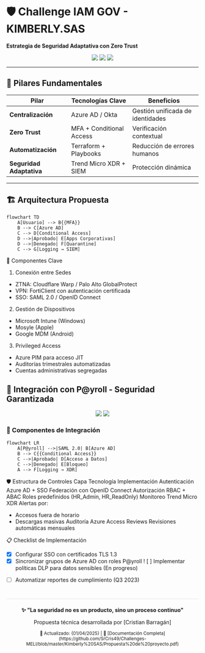 # 🛡️ Challenge IAM GOV - KIMBERLY.SAS  
**Estrategia de Seguridad Adaptativa con Zero Trust**  

<div align="center">
  <img src="https://img.shields.io/badge/Azure_AD-0089D6?style=for-the-badge&logo=microsoft-azure&logoColor=white">
  <img src="https://img.shields.io/badge/Zero_Trust-FF6D00?style=for-the-badge&logo=cloudflare&logoColor=white">
  <img src="https://img.shields.io/badge/IAM-FF5722?style=for-the-badge&logo=okta&logoColor=white">
</div>

---

## 📌 Pilares Fundamentales  
| Pilar | Tecnologías Clave | Beneficios |  
|-------|------------------|------------|  
| **Centralización** | Azure AD / Okta | Gestión unificada de identidades |  
| **Zero Trust** | MFA + Conditional Access | Verificación contextual |  
| **Automatización** | Terraform + Playbooks | Reducción de errores humanos |  
| **Seguridad Adaptativa** | Trend Micro XDR + SIEM | Protección dinámica |  

---

## 🏗️ Arquitectura Propuesta  
```mermaid  
flowchart TD  
    A[Usuario] --> B{{MFA}}  
    B --> C[Azure AD]  
    C --> D[Conditional Access]  
    D -->|Aprobado| E[Apps Corporativas]  
    D -->|Denegado| F[Quarantine]  
    C --> G[Logging → SIEM]
```
🔐 Componentes Clave
1. Conexión entre Sedes
+ ZTNA: Cloudflare Warp / Palo Alto GlobalProtect
+ VPN: FortiClient con autenticación certificada
+ SSO: SAML 2.0 / OpenID Connect

2. Gestión de Dispositivos 
+ Microsoft Intune (Windows)  
+ Mosyle (Apple)  
+ Google MDM (Android)
  
3. Privileged Access
+ Azure PIM para acceso JIT
+ Auditorías trimestrales automatizadas
+ Cuentas administrativas segregadas

## 💼 Integración con P@yroll - Seguridad Garantizada

<div align="center">
  <img src="https://img.shields.io/badge/SAML-EC5425?style=for-the-badge&logo=securityscorecard&logoColor=white">
  <img src="https://img.shields.io/badge/XDR-00A0DC?style=for-the-badge&logo=trend-micro&logoColor=white">
</div>

### 🔗 Componentes de Integración
```mermaid
flowchart LR
    A[P@yroll] -->|SAML 2.0| B[Azure AD]
    B --> C{{Conditional Access}}
    C -->|Aprobado| D[Acceso a Datos]
    C -->|Denegado| E[Bloqueo]
    A --> F[Logging → XDR]
```

🛡️ Estructura de Controles
Capa	Tecnología	Implementación
Autenticación	Azure AD + SSO	Federación con OpenID Connect
Autorización	RBAC + ABAC	Roles predefinidos (HR_Admin, HR_ReadOnly)
Monitoreo	Trend Micro XDR	Alertas por:
- Accesos fuera de horario
- Descargas masivas
Auditoría	Azure Access Reviews	Revisiones automáticas mensuales

📋 Checklist de Implementación
+ [x] Configurar SSO con certificados TLS 1.3
+ [x] Sincronizar grupos de Azure AD con roles P@yroll
! [ ] Implementar políticas DLP para datos sensibles (En progreso)
- [ ] Automatizar reportes de cumplimiento (Q3 2023)

<div align="center" style="margin-top: 40px; border-top: 1px solid #e1e4e8; padding-top: 20px;"> <strong>✨ "La seguridad no es un producto, sino un proceso continuo"</strong> <p>Propuesta técnica desarrollada por [Cristian Barragán]</p> <sub>📅 Actualizado: {01/04/2025} | 🔗 [Documentación Completa](https://github.com/SrCris49/Challenges-MELI/blob/master/Kimberly%20SAS/Propuesta%20de%20proyecto.pdf)</sub> </div>
